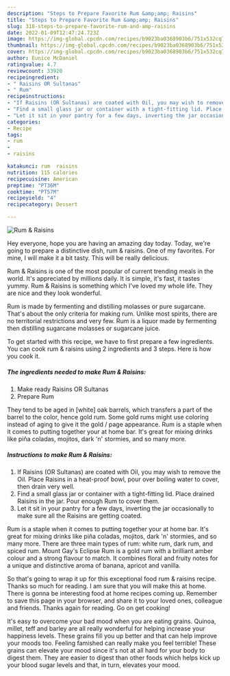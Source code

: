 ```yaml
---
description: "Steps to Prepare Favorite Rum &amp;amp; Raisins"
title: "Steps to Prepare Favorite Rum &amp;amp; Raisins"
slug: 318-steps-to-prepare-favorite-rum-and-amp-raisins
date: 2022-01-09T12:47:24.723Z
image: https://img-global.cpcdn.com/recipes/b9023ba0368903b6/751x532cq70/rum-raisins-recipe-main-photo.jpg
thumbnail: https://img-global.cpcdn.com/recipes/b9023ba0368903b6/751x532cq70/rum-raisins-recipe-main-photo.jpg
cover: https://img-global.cpcdn.com/recipes/b9023ba0368903b6/751x532cq70/rum-raisins-recipe-main-photo.jpg
author: Eunice McDaniel
ratingvalue: 4.7
reviewcount: 33920
recipeingredient:
- " Raisins OR Sultanas"
- " Rum"
recipeinstructions:
- "If Raisins (OR Sultanas) are coated with Oil, you may wish to remove the Oil. Place Raisins in a heat-proof bowl, pour over boiling water to cover, then drain very well."
- "Find a small glass jar or container with a tight-fitting lid. Place drained Raisins in the jar. Pour enough Rum to cover them."
- "Let it sit in your pantry for a few days, inverting the jar occasionally to make sure all the Raisins are getting coated."
categories:
- Recipe
tags:
- rum
- 
- raisins

katakunci: rum  raisins 
nutrition: 115 calories
recipecuisine: American
preptime: "PT36M"
cooktime: "PT57M"
recipeyield: "4"
recipecategory: Dessert

---
```



![Rum &amp; Raisins](https://img-global.cpcdn.com/recipes/b9023ba0368903b6/751x532cq70/rum-raisins-recipe-main-photo.jpg)

Hey everyone, hope you are having an amazing day today. Today, we're going to prepare a distinctive dish, rum &amp; raisins. One of my favorites. For mine, I will make it a bit tasty. This will be really delicious.

Rum &amp; Raisins is one of the most popular of current trending meals in the world. It's appreciated by millions daily. It is simple, it's fast, it tastes yummy. Rum &amp; Raisins is something which I've loved my whole life. They are nice and they look wonderful.

Rum is made by fermenting and distilling molasses or pure sugarcane. That&#39;s about the only criteria for making rum. Unlike most spirits, there are no territorial restrictions and very few. Rum is a liquor made by fermenting then distilling sugarcane molasses or sugarcane juice.


To get started with this recipe, we have to first prepare a few ingredients. You can cook rum &amp; raisins using 2 ingredients and 3 steps. Here is how you cook it.

<!--inarticleads1-->

##### The ingredients needed to make Rum &amp; Raisins:

1. Make ready  Raisins OR Sultanas
1. Prepare  Rum


They tend to be aged in [white] oak barrels, which transfers a part of the barrel to the color, hence gold rum. Some gold rums might use coloring instead of aging to give it the gold / page appearance. Rum is a staple when it comes to putting together your at home bar. It&#39;s great for mixing drinks like piña coladas, mojitos, dark &#39;n&#39; stormies, and so many more. 

<!--inarticleads2-->

##### Instructions to make Rum &amp; Raisins:

1. If Raisins (OR Sultanas) are coated with Oil, you may wish to remove the Oil. Place Raisins in a heat-proof bowl, pour over boiling water to cover, then drain very well.
1. Find a small glass jar or container with a tight-fitting lid. Place drained Raisins in the jar. Pour enough Rum to cover them.
1. Let it sit in your pantry for a few days, inverting the jar occasionally to make sure all the Raisins are getting coated.


Rum is a staple when it comes to putting together your at home bar. It&#39;s great for mixing drinks like piña coladas, mojitos, dark &#39;n&#39; stormies, and so many more. There are three main types of rum: white rum, dark rum, and spiced rum. Mount Gay&#39;s Eclipse Rum is a gold rum with a brilliant amber colour and a strong flavour to match. It combines floral and fruity notes for a unique and distinctive aroma of banana, apricot and vanilla. 

So that's going to wrap it up for this exceptional food rum &amp; raisins recipe. Thanks so much for reading. I am sure that you will make this at home. There is gonna be interesting food at home recipes coming up. Remember to save this page in your browser, and share it to your loved ones, colleague and friends. Thanks again for reading. Go on get cooking!

It's easy to overcome your bad mood when you are eating grains. Quinoa, millet, teff and barley are all really wonderful for helping increase your happiness levels. These grains fill you up better and that can help improve your moods too. Feeling famished can really make you feel terrible! These grains can elevate your mood since it's not at all hard for your body to digest them. They are easier to digest than other foods which helps kick up your blood sugar levels and that, in turn, elevates your mood.
